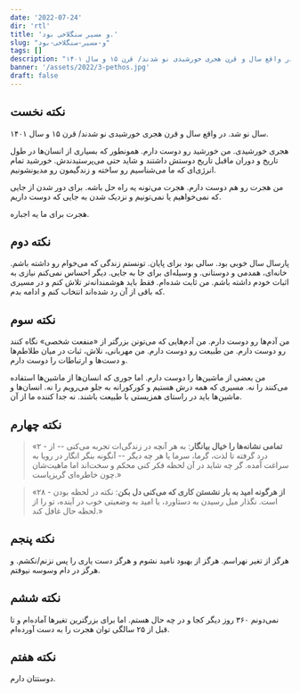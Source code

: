 ```yaml
---
date: '2022-07-24'
dir: 'rtl'
title: 'و مسیر سنگلاخی بود.'
slug: "و-مسیر-سنگلاخی-بود"
tags: []
description: "سال نو شد. در واقع سال و قرن هجری خورشیدی نو شدند/ قرن ۱۵ و سال ۱۴۰۱. "
banner: '/assets/2022/3-pethos.jpg'
draft: false
---
```


## نکته نخست
سال نو شد. در واقع سال و قرن هجری خورشیدی نو شدند/ قرن ۱۵ و سال ۱۴۰۱. 

هجری خورشیدی. من خورشید رو دوست دارم. همونطور که بسیاری از انسان‌ها در طول تاریخ و دوران ماقبل تاریخ دوستش داشتند و شاید حتی می‌پرستیدندش. خورشید تمام انرژی‌ای که ما می‌شناسیم رو ساخته و زندگیمون رو مدیونشونیم.

من هجرت رو هم دوست دارم. هجرت می‌تونه یه راه حل باشه. برای دور شدن از جایی که نمی‌خواهیم یا نمی‌تونیم و نزدیک شدن به جایی که دوست داریم.

هجرت برای ما یه اجباره.

## نکته دوم
پارسال سال خوبی بود. سالی بود برای پایان. تونستم زندگی که می‌خوام رو داشته باشم. خانه‌ای، همدمی و دوستانی. و وسیله‌ای برای جا به جایی. دیگر احساس نمی‌کنم نیازی به اثبات خودم داشته باشم. من ثابت شده‌ام. فقط باید هوشمندانه‌تر تلاش کنم و در مسیری که باقی از آن رد شده‌اند انتخاب کنم و ادامه بدم. 

## نکته سوم
من آدم‌ها رو دوست دارم. من آدم‌هایی که می‌تونن بزرگتر از «منفعت شخصی» نگاه کنند رو دوست دارم. من طبیعت رو دوست دارم. من مهربانی، نلاش، ثبات در میان طلاطم‌ها و دست‌ها و ارتباطات را دوست دارم.

من بعضی از ماشین‌ها را دوست دارم. اما جوری که انسان‌ها از ماشین‌ها استفاده می‌کنند را نه. مسیری که همه درش هستیم و کورکورانه به جلو می‌رویم را نه. انسان‌ها و ماشین‌ها باید در راستای همزیستی با طبیعت باشند. نه جدا کننده ما از آن.

## نکته چهارم

> «۲ - **تمامی نشانه‌ها را خیال بیانگار**: به هر آنچه در زندگی‌ات تجربه می‌کنی -- از درد گرفته تا لذت، گرما، سرما یا هر چه دیگر -- آنگونه بنگر انگار در رویا به سراغت آمده. گر چه شاید در آن لحظه فکر کنی محکم و سخت‌اند اما ماهیت‌شان چون خاطره‌ای گریزپاست.»

> «۲۸ - **از هرگونه امید به بار نشستن کاری که می‌کنی دل بکن**: نکته در لحظه بودن است. نگذار میل رسیدن به دستاورد، یا امید به وضعیتی خوب در آینده، تو را از لحظه حال غافل کند.»

## نکته پنجم 
هرگز از تغیر نهراسم. هرگز از بهبود نامید نشوم و هرگز دست یاری را پس نزنم/نکشم. و هرگز در دام وسوسه نیوفتم.

## نکته ششم
نمی‌دونم ۳۶۰ روز دیگر کجا و در چه حال هستم. اما برای بزرگترین تغیرها آماده‌ام و تا قبل از ۲۵ سالگی توان هجرت را به دست آورده‌ام.

## نکته هفتم
دوستتان دارم.